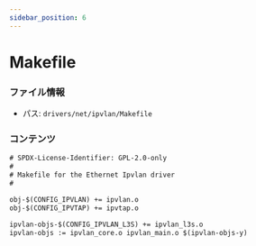 ```yaml
---
sidebar_position: 6
---
```

# Makefile

### ファイル情報

- パス: `drivers/net/ipvlan/Makefile`

### コンテンツ

```txt
# SPDX-License-Identifier: GPL-2.0-only
#
# Makefile for the Ethernet Ipvlan driver
#

obj-$(CONFIG_IPVLAN) += ipvlan.o
obj-$(CONFIG_IPVTAP) += ipvtap.o

ipvlan-objs-$(CONFIG_IPVLAN_L3S) += ipvlan_l3s.o
ipvlan-objs := ipvlan_core.o ipvlan_main.o $(ipvlan-objs-y)

```
